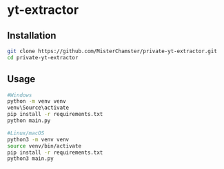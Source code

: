 # yt-extractor

## Installation
```bash
git clone https://github.com/MisterChamster/private-yt-extractor.git
cd private-yt-extractor
```

## Usage
```bash
#Windows
python -m venv venv
venv\Source\activate
pip install -r requirements.txt
python main.py
```
```bash
#Linux/macOS
python3 -m venv venv
source venv/bin/activate
pip install -r requirements.txt
python3 main.py
```

